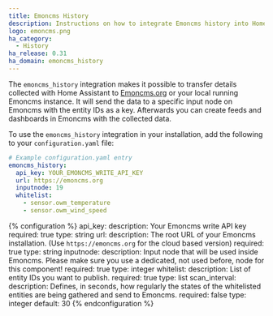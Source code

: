 ```yaml
---
title: Emoncms History
description: Instructions on how to integrate Emoncms history into Home Assistant.
logo: emoncms.png
ha_category:
  - History
ha_release: 0.31
ha_domain: emoncms_history
---
```


The `emoncms_history` integration makes it possible to transfer details collected with Home Assistant to [Emoncms.org](https://emoncms.org/) or your local running Emoncms instance. It will send the data to a specific input node on Emoncms with the entity IDs as a key. Afterwards you can create feeds and dashboards in Emoncms with the collected data.

To use the `emoncms_history` integration in your installation, add the following to your `configuration.yaml` file:

```yaml
# Example configuration.yaml entry
emoncms_history:
  api_key: YOUR_EMONCMS_WRITE_API_KEY
  url: https://emoncms.org
  inputnode: 19
  whitelist:
    - sensor.owm_temperature
    - sensor.owm_wind_speed
```

{% configuration %}
api_key:
  description: Your Emoncms write API key
  required: true
  type: string
url:
  description: The root URL of your Emoncms installation. (Use `https://emoncms.org` for the cloud based version)
  required: true
  type: string
inputnode:
  description:  Input node that will be used inside Emoncms. Please make sure you use a dedicated, not used before, node for this component!
  required: true
  type: integer
whitelist:
  description: List of entity IDs you want to publish.
  required: true
  type: list
scan_interval:
  description:  Defines, in seconds, how regularly the states of the whitelisted entities are being gathered and send to Emoncms.
  required: false
  type: integer
  default: 30
{% endconfiguration %}
